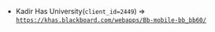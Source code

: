  - Kadir Has University(`client_id=2449`) => [`https://khas.blackboard.com/webapps/Bb-mobile-bb_bb60/`](https://khas.blackboard.com/webapps/Bb-mobile-bb_bb60/)
